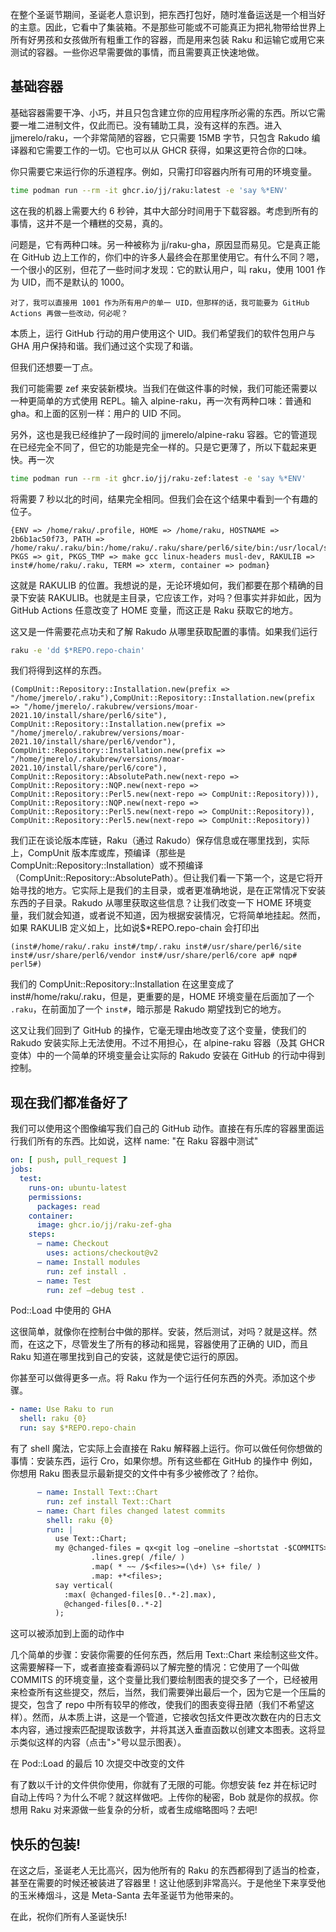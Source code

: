 在整个圣诞节期间，圣诞老人意识到，把东西打包好，随时准备运送是一个相当好的主意。因此，它看中了集装箱。不是那些可能或不可能真正为把礼物带给世界上所有好男孩和女孩做所有粗重工作的容器，而是用来包装 Raku 和运输它或用它来测试的容器。一些你迟早需要做的事情，而且需要真正快速地做。

## 基础容器

基础容器需要干净、小巧，并且只包含建立你的应用程序所必需的东西。所以它需要一堆二进制文件，仅此而已。没有辅助工具，没有这样的东西。进入 jjmerelo/raku，一个非常简陋的容器，它只需要 15MB 字节，只包含 Rakudo 编译器和它需要工作的一切。它也可以从 GHCR 获得，如果这更符合你的口味。

你只需要它来运行你的乐道程序。例如，只需打印容器内所有可用的环境变量。

```bash	
time podman run --rm -it ghcr.io/jj/raku:latest -e 'say %*ENV'
```

这在我的机器上需要大约 6 秒钟，其中大部分时间用于下载容器。考虑到所有的事情，这并不是一个糟糕的交易，真的。

问题是，它有两种口味。另一种被称为 jj/raku-gha，原因显而易见。它是真正能在 GitHub 边上工作的，你们中的许多人最终会在那里使用它。有什么不同？嗯，一个很小的区别，但花了一些时间才发现：它的默认用户，叫 raku，使用 1001 作为 UID，而不是默认的 1000。

    对了，我可以直接用 1001 作为所有用户的单一 UID，但那样的话，我可能要为 GitHub Actions 再做一些改动，何必呢？

本质上，运行 GitHub 行动的用户使用这个 UID。我们希望我们的软件包用户与 GHA 用户保持和谐。我们通过这个实现了和谐。

但我们还想要一丁点。

我们可能需要 zef 来安装新模块。当我们在做这件事的时候，我们可能还需要以一种更简单的方式使用 REPL。输入 alpine-raku，再一次有两种口味：普通和 gha。和上面的区别一样：用户的 UID 不同。

另外，这也是我已经维护了一段时间的 jjmerelo/alpine-raku 容器。它的管道现在已经完全不同了，但它的功能是完全一样的。只是它更薄了，所以下载起来更快。再一次

```bash
time podman run --rm -it ghcr.io/jj/raku-zef:latest -e 'say %*ENV'
```

将需要 7 秒以北的时间，结果完全相同。但我们会在这个结果中看到一个有趣的位子。

```
{ENV => /home/raku/.profile, HOME => /home/raku, HOSTNAME => 2b6b1ac50f73, PATH => /home/raku/.raku/bin:/home/raku/.raku/share/perl6/site/bin:/usr/local/sbin:/usr/local/bin:/usr/sbin:/usr/bin:/sbin:/bin, PKGS => git, PKGS_TMP => make gcc linux-headers musl-dev, RAKULIB => inst#/home/raku/.raku, TERM => xterm, container => podman}
```

这就是 RAKULIB 的位置。我想说的是，无论环境如何，我们都要在那个精确的目录下安装 RAKULIB。也就是主目录，它应该工作，对吗？但事实并非如此，因为 GitHub Actions 任意改变了 HOME 变量，而这正是 Raku 获取它的地方。

这又是一件需要花点功夫和了解 Rakudo 从哪里获取配置的事情。如果我们运行

```bash
raku -e 'dd $*REPO.repo-chain'
```

我们将得到这样的东西。

```
(CompUnit::Repository::Installation.new(prefix => "/home/jmerelo/.raku"),CompUnit::Repository::Installation.new(prefix => "/home/jmerelo/.rakubrew/versions/moar-2021.10/install/share/perl6/site"), CompUnit::Repository::Installation.new(prefix => "/home/jmerelo/.rakubrew/versions/moar-2021.10/install/share/perl6/vendor"), CompUnit::Repository::Installation.new(prefix => "/home/jmerelo/.rakubrew/versions/moar-2021.10/install/share/perl6/core"), CompUnit::Repository::AbsolutePath.new(next-repo => CompUnit::Repository::NQP.new(next-repo => CompUnit::Repository::Perl5.new(next-repo => CompUnit::Repository))), CompUnit::Repository::NQP.new(next-repo => CompUnit::Repository::Perl5.new(next-repo => CompUnit::Repository)), CompUnit::Repository::Perl5.new(next-repo => CompUnit::Repository))
```

我们正在谈论版本库链，Raku（通过 Rakudo）保存信息或在哪里找到，实际上，CompUnit 版本库或库，预编译（那些是 CompUnit::Repository::Installation）或不预编译（CompUnit::Repository::AbsolutePath）。但让我们看一下第一个，这是它将开始寻找的地方。它实际上是我们的主目录，或者更准确地说，是在正常情况下安装东西的子目录。Rakudo 从哪里获取这些信息？让我们改变一下 HOME 环境变量，我们就会知道，或者说不知道，因为根据安装情况，它将简单地挂起。然而，如果 RAKULIB 定义如上，比如说$*REPO.repo-chain 会打印出

```
(inst#/home/raku/.raku inst#/tmp/.raku inst#/usr/share/perl6/site inst#/usr/share/perl6/vendor inst#/usr/share/perl6/core ap# nqp# perl5#)
```

我们的 CompUnit::Repository::Installation 在这里变成了 inst#/home/raku/.raku，但是，更重要的是，HOME 环境变量在后面加了一个 `.raku`，在前面加了一个 `inst#`，暗示那是 Rakudo 期望找到它的地方。

这又让我们回到了 GitHub 的操作，它毫无理由地改变了这个变量，使我们的 Rakudo 安装实际上无法使用。不过不用担心，在 alpine-raku 容器（及其 GHCR 变体）中的一个简单的环境变量会让实际的 Rakudo 安装在 GitHub 的行动中得到控制。

## 现在我们都准备好了

我们可以使用这个图像编写我们自己的 GitHub 动作。直接在有乐库的容器里面运行我们所有的东西。比如说，这样
name: "在 Raku 容器中测试"

```yaml
on: [ push, pull_request ]
jobs:
  test:
    runs-on: ubuntu-latest
    permissions:
      packages: read
    container:
      image: ghcr.io/jj/raku-zef-gha
    steps:
      – name: Checkout
        uses: actions/checkout@v2
      – name: Install modules
        run: zef install .
      – name: Test
        run: zef –debug test .
```

Pod::Load 中使用的 GHA

这很简单，就像你在控制台中做的那样。安装，然后测试，对吗？就是这样。然而，在这之下，尽管发生了所有的移动和摇晃，容器使用了正确的 UID，而且 Raku 知道在哪里找到自己的安装，这就是使它运行的原因。

你甚至可以做得更多一点。将 Raku 作为一个运行任何东西的外壳。添加这个步骤。

```yaml
- name: Use Raku to run
  shell: raku {0}
  run: say $*REPO.repo-chain
```

有了 shell 魔法，它实际上会直接在 Raku 解释器上运行。你可以做任何你想做的事情：安装东西，运行 Cro，如果你想。所有这些都在 GitHub 的操作中 例如，你想用 Raku 图表显示最新提交的文件中有多少被修改了？给你。

```yaml
      – name: Install Text::Chart
        run: zef install Text::Chart
      – name: Chart files changed latest commits
        shell: raku {0}
        run: |
          use Text::Chart;
          my @changed-files = qx<git log –oneline –shortstat -$COMMITS>
                  .lines.grep( /file/ )
                  .map( * ~~ /$<files>=(\d+) \s+ file/ )
                  .map: +*<files>;
          say vertical(
            :max( @changed-files[0..*-2].max),
            @changed-files[0..*-2]
          );
```

这可以被添加到上面的动作中

几个简单的步骤：安装你需要的任何东西，然后用 Text::Chart 来绘制这些文件。这需要解释一下，或者直接查看源码以了解完整的情况：它使用了一个叫做 COMMITS 的环境变量，这个变量比我们要绘制图表的提交多了一个，已经被用来检查所有这些提交，然后，当然，我们需要弹出最后一个，因为它是一个压扁的提交，包含了 repo 中所有较早的修改，使我们的图表变得丑陋（我们不希望这样）。然而，从本质上讲，这是一个管道，它接收包括文件更改次数在内的日志文本内容，通过搜索匹配提取该数字，并将其送入垂直函数以创建文本图表。这将显示类似这样的内容（点击">"号以显示图表）。

在 Pod::Load 的最后 10 次提交中改变的文件

有了数以千计的文件供你使用，你就有了无限的可能。你想安装 fez 并在标记时自动上传吗？为什么不呢？就这样做吧。上传你的秘密，Bob 就是你的叔叔。你想用 Raku 对来源做一些复杂的分析，或者生成缩略图吗？去吧!

## 快乐的包装!

在这之后，圣诞老人无比高兴，因为他所有的 Raku 的东西都得到了适当的检查，甚至在需要的时候还被装进了容器里！这让他感到非常高兴。于是他坐下来享受他的玉米棒烟斗，这是 Meta-Santa 去年圣诞节为他带来的。

在此，祝你们所有人圣诞快乐!